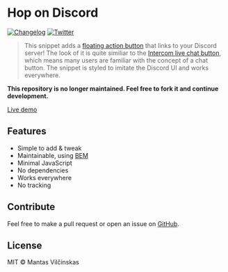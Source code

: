 # Hop on Discord

[![Changelog](https://img.shields.io/github/release/mistermantas/hop-on-discord.svg?style=flat-square)](https://github.com/mistermantas/hop-on-discord/releases)
[![Twitter](https://img.shields.io/twitter/follow/mistermantas.svg?style=social&label=Follow)](https://twitter.com/mistermantas)

> This snippet adds a [floating action button](https://material.io/guidelines/components/buttons-floating-action-button.html) that links to your Discord server! The look of it is quite similiar to the [Intercom live chat button](https://www.intercom.com/), which means many users are familiar with the concept of a chat button. The snippet is styled to imitate the Discord UI and works everywhere.

**This repository is no longer maintained. Feel free to fork it and continue development.**

[Live demo](https://hop-on-discord.netlify.com)

## Features

+ Simple to add & tweak
+ Maintainable, using [BEM](https://css-tricks.com/bem-101/)
+ Minimal JavaScript
+ No dependencies
+ Works everywhere
+ No tracking

## Contribute

Feel free to make a pull request or open an issue on [GitHub](https://github.com/mistermantas/hop-on-discord).

## License

MIT © Mantas Vilčinskas
